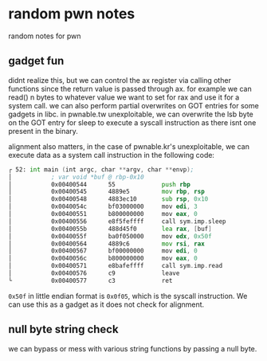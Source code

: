 # random pwn notes

random notes for pwn

## gadget fun

didnt realize this, but we can control the ax register via calling other functions
since the return value is passed through ax. for example we can read() n bytes to whatever
value we want to set for rax and use it for a system call. we can also perform partial
overwrites on GOT entries for some gadgets in libc. in pwnable.tw unexploitable, we can
overwrite the lsb byte on the GOT entry for sleep to execute a syscall instruction as
there isnt one present in the binary.

alignment also matters, in the case of pwnable.kr's unexploitable, we can execute data
as a system call instruction in the following code:

```asm
┌ 52: int main (int argc, char **argv, char **envp);
│           ; var void *buf @ rbp-0x10
│           0x00400544      55             push rbp
│           0x00400545      4889e5         mov rbp, rsp
│           0x00400548      4883ec10       sub rsp, 0x10
│           0x0040054c      bf03000000     mov edi, 3                  ; int s
│           0x00400551      b800000000     mov eax, 0
│           0x00400556      e8f5feffff     call sym.imp.sleep          ; int sleep(int s)
│           0x0040055b      488d45f0       lea rax, [buf]
│           0x0040055f      ba0f050000     mov edx, 0x50f              ; 1295 ; size_t nbyte
│           0x00400564      4889c6         mov rsi, rax                ; void *buf
│           0x00400567      bf00000000     mov edi, 0                  ; int fildes
│           0x0040056c      b800000000     mov eax, 0
│           0x00400571      e8bafeffff     call sym.imp.read           ; ssize_t read(int fildes, void *buf, size_t nbyte)
│           0x00400576      c9             leave
└           0x00400577      c3             ret
```

`0x50f` in little endian format is `0x0f05`, which is the syscall instruction. We can use
this as a gadget as it does not check for alignment.


## null byte string check

we can bypass or mess with various string functions by passing a null byte.
